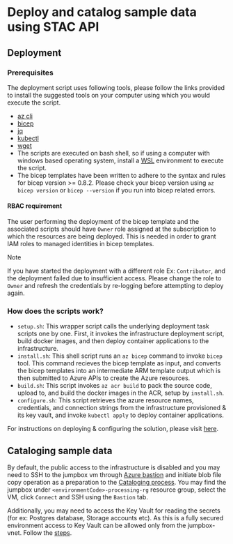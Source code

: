 # Deploy and catalog sample data using STAC API

## Deployment

### Prerequisites

The deployment script uses following tools, please follow the links provided to install the suggested tools on your computer using which you would execute the script.

- [az cli](https://docs.microsoft.com/cli/azure/install-azure-cli)
- [bicep](https://docs.microsoft.com/azure/azure-resource-manager/bicep/install)
- [jq](https://stedolan.github.io/jq/download/)
- [kubectl](https://kubernetes.io/docs/tasks/tools/#kubectl)
- [wget](https://www.jcchouinard.com/wget/)
- The scripts are executed on bash shell, so if using a computer with windows based operating system, install a [WSL](https://docs.microsoft.com/windows/wsl/about) environment to execute the script.
- The bicep templates have been written to adhere to the syntax and rules for bicep version >= 0.8.2. Please check your bicep version using `az bicep version` or `bicep --version` if you run into bicep related errors.

#### RBAC requirement

The user performing the deployment of the bicep template and the associated scripts should have `Owner` role assigned at the subscription to which the resources are being deployed. This is needed in order to grant IAM roles to managed identities in bicep templates.

> [!NOTE]
If you have started the deployment with a different role Ex: `Contributor`, and the deployment failed due to insufficient access. Please change the role to `Owner` and refresh the credentials by re-logging before attempting to deploy again.

### How does the scripts work?

- `setup.sh`: This wrapper script calls the underlying deployment task scripts one by one. First, it invokes the infrastructure deployment script, build docker images, and then deploy container applications to the infrastructure.
- `install.sh`: This shell script runs an `az bicep` command to invoke `bicep` tool. This command recieves the bicep template as input, and converts the bicep templates into an intermediate ARM template output which is then submitted to Azure APIs to create the Azure resources.
- `build.sh`: This script invokes `az acr build` to pack the source code, upload to, and build the docker images in the ACR, setup by `install.sh`.
- `configure.sh`: This script retrieves the azure resource names, credentials, and connection strings from the infrastructure provisioned & its key vault, and invoke `kubectl apply` to deploy container applications.

For instructions on deploying & configuring the solution, please visit [here](../docs/deploying-infra.md).

## Cataloging sample data

By default, the public access to the infrastructure is disabled and you may need to SSH to the jumpbox vm through [Azure bastion](../docs/using-bastion-for-ssh.md) and initiate blob file copy operation as a preparation to the [Cataloging process](../docs/cataloging-sample-data.md). You may find the jumpbox under `<environmentCode>-processing-rg` resource group, select the VM, click `Connect` and SSH using the `Bastion` tab.

Additionally, you may need to access the Key Vault for reading the secrets (for ex: Postgres database, Storage accounts etc). As this is a fully secured environment access to Key Vault can be allowed only from the jumpbox-vnet. Follow the [steps](../docs/accessing-keyvault.md).
